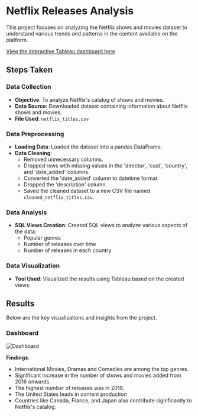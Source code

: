 # Netflix Releases Analysis

This project focuses on analyzing the Netflix shows and movies dataset to understand various trends and patterns in the content available on the platform.

[View the interactive Tableau dashboard here](https://public.tableau.com/shared/48R8Q782X?:display_count=n&:origin=viz_share_link)

## Steps Taken

### Data Collection
- **Objective**: To analyze Netflix's catalog of shows and movies.
- **Data Source**: Downloaded dataset containing information about Netflix shows and movies.
- **File Used**: `netflix_titles.csv`

### Data Preprocessing
- **Loading Data**: Loaded the dataset into a pandas DataFrame.
- **Data Cleaning**:
  - Removed unnecessary columns.
  - Dropped rows with missing values in the 'director', 'cast', 'country', and 'date_added' columns.
  - Converted the 'date_added' column to datetime format.
  - Dropped the 'description' column.
  - Saved the cleaned dataset to a new CSV file named `cleaned_netflix_titles.csv`.

### Data Analysis
- **SQL Views Creation**: Created SQL views to analyze various aspects of the data:
  - Popular genres
  - Number of releases over time
  - Number of releases in each country

### Data Visualization
- **Tool Used**: Visualized the results using Tableau based on the created views.

## Results

Below are the key visualizations and insights from the project.

### Dashboard

![Dashboard](https://github.com/user-attachments/assets/db58bdff-50e0-420c-a004-8a61356a8e6e)

**Findings**:
  - International Movies, Dramas and Comedies are among the top genres.
  - Significant increase in the number of shows and movies added from 2016 onwards.
  - The highest number of releases was in 2019.
  - The United States leads in content production
  - Countries like Canada, France, and Japan also contribute significantly to Netflix's catalog.
